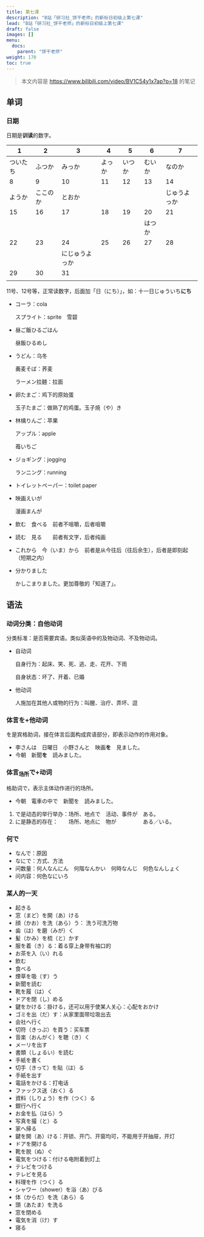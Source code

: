 ```yaml
---
title: 第七课
description: "B站「研习社_饼干老师」的新标日初级上第七课"
lead: "B站「研习社_饼干老师」的新标日初级上第七课"
draft: false
images: []
menu:
  docs:
    parent: "饼干老师"
weight: 170
toc: true
---
```


> 本文内容是 https://www.bilibili.com/video/BV1C54y1x7ap?p=18 的笔记

## 单词

### 日期

日期是**训读**的数字。

| 1        | 2        | 3              | 4      | 5      | 6      | 7            |
| -------- | -------- | -------------- | ------ | ------ | ------ | ------------ |
| ついたち | ふつか   | みっか         | よっか | いつか | むいか | なのか       |
| 8        | 9        | 10             | 11     | 12     | 13     | 14           |
| ようか   | ここのか | とおか         |        |        |        | じゅうよっか |
| 15       | 16       | 17             | 18     | 19     | 20     | 21           |
|          |          |                |        |        | はつか |              |
| 22       | 23       | 24             | 25     | 26     | 27     | 28           |
|          |          | にじゅうよっか |        |        |        |              |
| 29       | 30       | 31             |        |        |        |              |
|          |          |                |        |        |        |              |

11号、12号等，正常读数字，后面加「日（にち）」，如：十一日じゅういち**にち**

- コーラ：cola

  スプライト：sprite　雪碧

- 昼ご飯ひるごはん

  昼飯ひるめし

- うどん：乌冬

  蕎麦そば：荞麦

  ラーメン拉麺：拉面

- 卵たまご：鸡下的原始蛋

  玉子たまご：做熟了的鸡蛋。玉子焼（や）き

- 林檎りんご：苹果

  アップル：apple

  苺いちご

- ジョギング：jogging

  ランニング：running

- トイレットペーパー：toilet paper

- 映画えいが

  漫画まんが

- 飲む　食べる　前者不咀嚼，后者咀嚼

- 読む　見る　　前者有文字，后者纯画

- これから　今（いま）から　前者是从今往后（往后余生），后者是即刻起（短期之内）

- 分かりました

  かしこまりました。更加尊敬的「知道了」。


## 语法

### 动词分类：自他动词

分类标准：是否需要宾语。类似英语中的及物动词、不及物动词。

- 自动词

  自身行为：起床、笑、死、逃、走、花开、下雨

  自身状态：坏了、开着、已婚

- 他动词

  人施加在其他人或物的行为：叫醒、治疗、弄坏、逗

### 体言を+他动词

を是宾格助词，接在体言后面构成宾语部分，即表示动作的作用对象。

- 李さんは　日曜日　小野さんと　映画**を**　見ました。
- 今朝　新聞**を**　読みました。
   
### 体言<sub>场所</sub>で+动词

格助词で，表示主体动作进行的场所。

- 今朝　電車の中で　新聞を　読みました。

1. で是动态的举行举办：场所、地点で　活动、事件が　ある。
2. に是静态的存在：　　场所、地点に　物が　　　　　ある／いる。

### 何で

- なんで：原因
- なにで：方式、方法
- 问数量：何人なんにん　何階なんかい　何時なんじ　何色なんしょく
- 问内容：何色なにいろ

### 某人的一天

- 起きる
- 窓（まど）を開（あ）ける
- 顔（かお）を洗（あら）う： 洗う可洗万物
- 歯（は）を磨（みが）く
- 髪（かみ）を梳（と）かす
- 服を着（き）る：着る穿上身带有袖口的
- お茶を入（い）れる
- 飲む
- 食べる
- 煙草を吸（す）う
- 新聞を読む
- 靴を履（は）く
- ドアを閉（し）める
- 鍵をかける：掛ける，还可以用于使某人关心：心配をおかけ
- ゴミを出（だ）す：从家里面带垃圾出去
- 会社へ行く
- 切符（きっぷ）を買う：买车票
- 音楽（おんがく）を聴（き）く
- メーリを出す
- 書類（しょるい）を読む
- 手紙を書く
- 切手（きって）を貼（は）る
- 手紙を出す
- 電話をかける：打电话
- ファックス送（おく）る
- 資料（しりょう）を作（つく）る
- 銀行へ行く
- お金を払（はら）う
- 写真を撮（と）る
- 家へ帰る
- 鍵を開（あ）ける：开锁、开门、开窗均可，不能用于开抽屉，开灯
- ドアを開ける
- 靴を脱（ぬ）ぐ
- 電気をつける：付ける电附着到灯上
- テレビをつける
- テレビを見る
- 料理を作（つく）る
- シャワー（shower）を浴（あ）びる
- 体（からだ）を洗（あら）る
- 頭（あたま）を洗る
- 窓を閉める
- 電気を消（け）す
- 寝る

   
   
   
   
   
   
   
   
   
